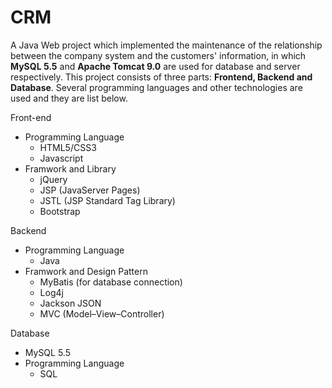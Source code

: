 # CRM
A Java Web project which implemented the maintenance of the relationship between the company system and the customers' information, in which **MySQL 5.5** and **Apache Tomcat 9.0** are used for database and server respectively. This project consists of three parts: **Frontend, Backend and Database**. Several programming languages and other technologies are used and they are list below.

Front-end
- Programming Language
  - HTML5/CSS3
  - Javascript
- Framwork and Library
  - jQuery
  - JSP (JavaServer Pages)
  - JSTL (JSP Standard Tag Library)
  - Bootstrap

Backend
- Programming Language
  - Java
- Framwork  and Design Pattern
  - MyBatis (for database connection)
  - Log4j 
  - Jackson JSON
  - MVC (Model–View–Controller)
 
 Database
 - MySQL 5.5
 - Programming Language
   - SQL
